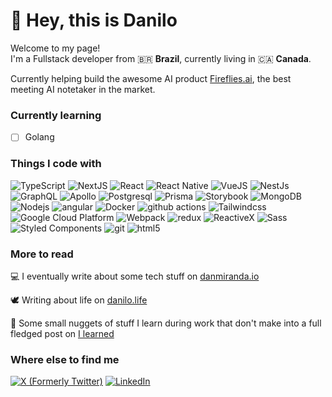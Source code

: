 # 👋 Hey, this is Danilo

<p>Welcome to my page! </br> I'm a Fullstack developer from 🇧🇷 <b>Brazil</b>, currently living in 🇨🇦 <b>Canada</b>. </p>

Currently helping build the awesome AI product [Fireflies.ai](https://app.fireflies.ai), the best meeting AI notetaker in the market.


<h3>Currently learning</h3>

- [ ] Golang

<h3>Things I code with</h3>

<p>
  <img alt="TypeScript" src="https://img.shields.io/badge/-TypeScript-007ACC?style=flat-square&logo=typescript&logoColor=white" />
  <img alt="NextJS" src="https://img.shields.io/badge/NextJs-white?style=flat-square&logo=nextdotjs&logoColor=white&labelColor=%23000000&color=%23000000">
  <img alt="React" src="https://img.shields.io/badge/-React-45b8d8?style=flat-square&logo=react&logoColor=white" />
  <img alt="React Native" src="https://img.shields.io/badge/React%20Native-fff?style=flat-square&logo=react&logoColor=white&labelColor=%2361DAFB&color=%2361DAFB">
  <img alt="VueJS" src="https://img.shields.io/badge/vuejs-vuejs?style=flat-square&logo=vuedotjs&labelColor=darkgreen&color=darkgreen">
  <img alt="NestJs" src="https://img.shields.io/badge/-NestJs-ea2845?style=flat-square&logo=nestjs&logoColor=white" />
  <img alt="GraphQL" src="https://img.shields.io/badge/-GraphQL-E10098?style=flat-square&logo=graphql&logoColor=white" />
  <img alt="Apollo" src="https://img.shields.io/badge/-Apollo%20GraphQL-311C87?style=flat-square&logo=apollo-graphql&logoColor=white" />
  <img alt="Postgresql" src="https://img.shields.io/badge/PostgreSQL-white?style=flat-square&logo=postgresql&logoColor=white&labelColor=%234169E1&color=%234169E1">
  <img alt="Prisma" src="https://img.shields.io/badge/Prisma-white?style=flat-square&logo=prisma&logoColor=white&labelColor=%232D3748&color=%232D3748">
  <img alt="Storybook" src="https://img.shields.io/badge/Storybook-white?style=flat-square&logo=storybook&logoColor=white&labelColor=%23FF4785&color=%23FF4785">
  <img alt="MongoDB" src="https://img.shields.io/badge/-MongoDB-13aa52?style=flat-square&logo=mongodb&logoColor=white" />
  <img alt="Nodejs" src="https://img.shields.io/badge/-Nodejs-43853d?style=flat-square&logo=Node.js&logoColor=white" />
  <img alt="angular" src="https://img.shields.io/badge/-Angular-DD0031?style=flat-square&logo=angular&logoColor=white" />
  <img alt="Docker" src="https://img.shields.io/badge/-Docker-46a2f1?style=flat-square&logo=docker&logoColor=white" />
  <img alt="github actions" src="https://img.shields.io/badge/-Github_Actions-2088FF?style=flat-square&logo=github-actions&logoColor=white" />
  <img alt="Tailwindcss" src="https://img.shields.io/badge/tailwindcss-fff?style=flat-square&logo=tailwindcss&logoColor=white&labelColor=%2306B6D4&color=%2306B6D4">
  <img alt="Google Cloud Platform" src="https://img.shields.io/badge/-Google_Cloud_Platform-1a73e8?style=flat-square&logo=google-cloud&logoColor=white" />
  <img alt="Webpack" src="https://img.shields.io/badge/-Webpack-8DD6F9?style=flat-square&logo=webpack&logoColor=white" /> 
  <img alt="redux" src="https://img.shields.io/badge/-Redux-764ABC?style=flat-square&logo=redux&logoColor=white" />
  <img alt="ReactiveX" src="https://img.shields.io/badge/-RxJs-B7178C?style=flat-square&logo=reactivex&logoColor=white" />
  <img alt="Sass" src="https://img.shields.io/badge/-Sass-CC6699?style=flat-square&logo=sass&logoColor=white" />
  <img alt="Styled Components" src="https://img.shields.io/badge/-Styled_Components-db7092?style=flat-square&logo=styled-components&logoColor=white" />
  <img alt="git" src="https://img.shields.io/badge/-Git-F05032?style=flat-square&logo=git&logoColor=white" />
  <img alt="html5" src="https://img.shields.io/badge/-HTML5-E34F26?style=flat-square&logo=html5&logoColor=white" />
</p>

<h3>More to read</h3>

<p>💻 I eventually write about some tech stuff on <a href="https://danmiranda.io">danmiranda.io</a></p>
<p>🕊️ Writing about life on <a href="https://danilo.life">danilo.life</a></p>
<p>🧩 Some small nuggets of stuff I learn during work that don't make into a full fledged post on <a href="https://ilearned.xyz">I learned</a></p>

<h3>Where else to find me</h3>
<p>
    <a href="https://x.com/Nilomiranda" target="_blank"><img alt="X (Formerly Twitter)" src="https://img.shields.io/badge/X-white?style=for-the-badge&logo=x&logoColor=white&labelColor=%23000000&color=%23000000"></a> 
    <a href="https://www.linkedin.com/in/danilo-miranda-b39b06103/" target="_blank"><img alt="LinkedIn" src="https://img.shields.io/badge/linkedin-%230077B5.svg?&style=for-the-badge&logo=linkedin&logoColor=white" /></a>
</p>


